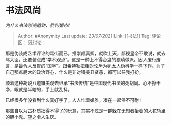 # 书法风尚
*为什么书法崇尚遒劲，批判媚态?*

> Author: #Anonymity
> Last update: *23/07/2021*
> Link: [[书法]]
> Tag:
> 评论区：
> 泛讨论：

那是伪装成艺术评论的骂街而已。推崇颜真卿，就吹上天，鄙视皇帝不敢说，就去骂大臣，还要装点成“学术观点”。这是一种上不得台盘的猥琐做派。因人废行废言，是最令人反胃的“国学”。跟希特勒把相对论斥为犹太人伪科学一样下作。为了自己那点屁大的政治野心，什么是非对错美丑贤愚，都可以任我打扮。

顺着这种胡说八道审美观去继承“书法传统”是中国现代书法的死胡同。心不擦干净，眼就是半瞎的，手上就乱抖。

已经很多年没看到什么真好字了。人人忙着媚雅，凑在一起俗不可耐！

那些自以为古朴质拙得不得了的玩意，其实不过是一群躲在无知者抬着的大花轿里的胆小鬼。望之令人生厌。
